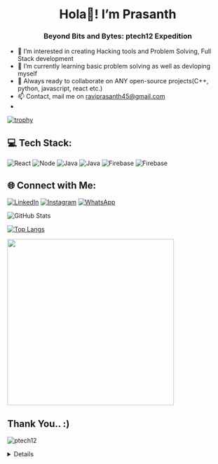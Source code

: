 <h1 align="center">Hola👋! I’m Prasanth </h1>
<h3 align="center">Beyond Bits and Bytes: ptech12 Expedition</h3>



- 👀 I’m interested in creating Hacking tools and Problem Solving, Full Stack development 
- 🌱 I’m currently learning basic problem solving as well as devloping myself
- 💞️ Always ready to collaborate on ANY open-source projects(C++, python, javascript, react etc.)
- 📫 Contact, mail me on raviprasanth45@gmail.com
- 
[![trophy](https://github-profile-trophy.vercel.app/?username=ptech12&row=2&column=4&margin-w=15&margin-h=15&no-frame=true)](https://github.com/ryo-ma/github-profile-trophy)
<!--
<div>
  <img height="170" align="left" src="https://github-readme-stats.vercel.app/api?username=ptech12&count_private=true&include_all_commits=true" />
  <img src="https://github-readme-stats.vercel.app/api/top-langs/?username=ptech12&layout=compact" />
</div>
![ANDROID](https://img.shields.io/badge/android-%23ffffff.svg?style=for-the-badge&logo=android&logoColor=%a4c639)

[![Hackerrank](https://img.shields.io/badge/-Hackerrank-2EC866?style=for-the-badge&logo=HackerRank&logoColor=white)](https://www.hackerrank.com/ashishdangi96?tab=topactivity)
-->

## 💻 Tech Stack:
![React](https://img.shields.io/badge/react-%23030300.svg?style=for-the-badge&logo=react)
![Node](https://img.shields.io/badge/nodejs-%23030300.svg?style=for-the-badge&logo=nodedotjs)
![Java](https://img.shields.io/badge/java-%23030300.svg?style=for-the-badge&logo=coffeescript)
![Java](https://img.shields.io/badge/spring_boot-%23030300.svg?style=for-the-badge&logo=springboot)
![Firebase](https://img.shields.io/badge/firebase-%23030300.svg?style=for-the-badge&logo=firebase)
![Firebase](https://img.shields.io/badge/mongodb-%23030300.svg?style=for-the-badge&logo=mongodb)

## 🌐 Connect with Me:
[![LinkedIn](https://img.shields.io/badge/linkedin-%230077B5.svg?style=for-the-badge&logo=linkedin&logoColor=white)](https://www.linkedin.com/in/prasanthdev/)
[![Instagram](https://img.shields.io/badge/Instagram-%23E4405F.svg?style=for-the-badge&logo=Instagram&logoColor=white)](https://www.instagram.com/prasanth.inc/)
[![WhatsApp](https://img.shields.io/badge/WhatsApp-25D366?style=for-the-badge&logo=whatsapp&logoColor=white)](https://wa.me/+919176815603)


![GitHub Stats](https://github-readme-stats.vercel.app/api?username=ptech12&show_icons=true&theme=radical)

[![Top Langs](https://github-readme-stats.vercel.app/api/top-langs/?username=ptech12&layout=compact&theme=dark)](https://github.com/dangiashish/github-readme-stats)


<a href="https://github.com/ptech12/">
  <img align="center" src="https://github-readme-streak-stats.herokuapp.com/?user=ptech12&theme=tokyonight&include_all_commits=true&count_private=true&show_icons=true&line_height=20&title_color=7A7ADB&icon_color=2200AE&text_color=D3D3D3&bg_color=0,000000,130C40" width="380"/>
</a>




## Thank You.. :)
<p align="left"> <img src="https://komarev.com/ghpvc/?username=ptech12&label=Profile%20views&color=0e75b6&style=flat" alt="ptech12" /> </p>
<details>

<h1>Popular Repository</h1>

[![lazyhub](https://github-readme-stats.vercel.app/api/pin/?username=ptech12&repo=onlinejobportal&theme=monokai)](https://github.com/ptech12/onlinejobportal)

[![lazyhub](https://github-readme-stats.vercel.app/api/pin/?username=ptech12&repo=you.do&theme=monokai)](https://github.com/ptech12/PySnake)
</details>
  <!---
ptech12/ptech12 is a ✨ special ✨ repository because its `README.md` (this file) appears on your GitHub profile.
You can click the Preview link to take a look at your changes.
--->
